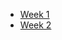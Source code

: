 * [Week 1](https://github.com/kgibilterra/algorithms/Week1)
* [Week 2](https://github.com/kgibilterra/algorithms/Week2)
